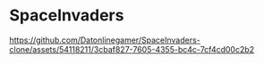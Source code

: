 # SpaceInvaders

https://github.com/Datonlinegamer/SpaceInvaders-clone/assets/54118211/3cbaf827-7605-4355-bc4c-7cf4cd00c2b2

